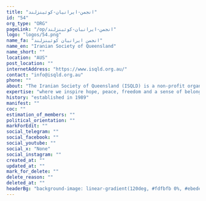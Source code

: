 ```yaml
---
title: "انجمن-ایرانیان-کوئینزلند"
id: "54"
org_type: "ORG"
pageLink: "/op/انجمن-ایرانیان-کوئینزلند"
logo: "logos/54.png"
name_fa: "انجمن ایرانیان کوئینزلند"
name_en: "Iranian Society of Queensland"
name_short: ""
location: "AUS"
post_location: ""
internetAddress: "https://www.isqld.org.au/"
contact: "info@isqld.org.au"
phone: ""
about: "The Iranian Society of Queensland (ISQLD) is a non-profit organization established in 1989. Its mission is to enhance the lives of the Iranian community in Queensland, AUS through various means, including social care, education, healthcare, and economic empowerment"
expertise: "where we inspire hope, peace, freedom and a sense of belonging for all. We promote healthy and vibrant communities in the sunshine state of Queensland."
history: "established in 1989"
manifest: ""
coc: ""
estimation_of_members: ""
political_orientation: ""
markForEdit: ""
social_telegram: ""
social_facebook: ""
social_youtube: ""
social_x: "None"
social_instagram: ""
created_at: ""
updated_at: ""
mark_for_delete: ""
delete_reason: ""
deleted_at: ""
headerBg: "background-image: linear-gradient(120deg, #fdfbfb 0%, #ebedee 100%);"
---
```


